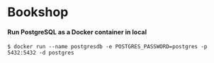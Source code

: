 # Bookshop

#### Run PostgreSQL as a Docker container in local
```
$ docker run --name postgresdb -e POSTGRES_PASSWORD=postgres -p 5432:5432 -d postgres
```